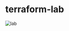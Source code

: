 # terraform-lab

![lab](https://github.com/KaungZawHein-git/terraform-lab/assets/117365561/f5f6da96-65b3-4158-aea1-8a4eb301d78f)
